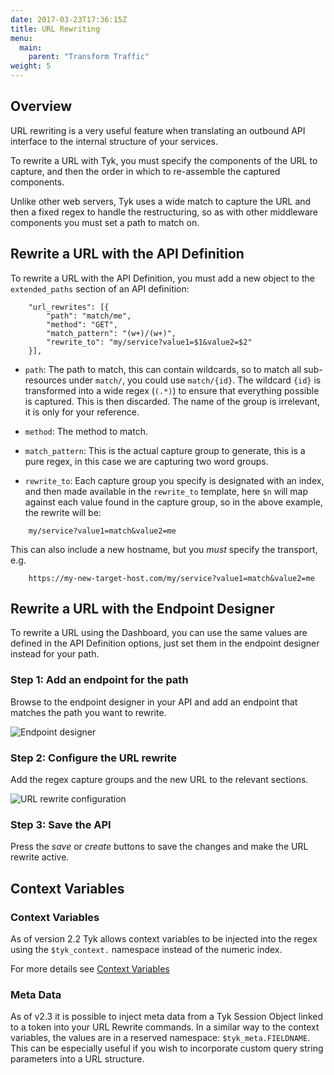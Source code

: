 ```yaml
---
date: 2017-03-23T17:36:15Z
title: URL Rewriting
menu:
  main:
    parent: "Transform Traffic"
weight: 5 
---
```


## <a name="overview"></a>Overview

URL rewriting is a very useful feature when translating an outbound API interface to the internal structure of your services.

To rewrite a URL with Tyk, you must specify the components of the URL to capture, and then the order in which to re-assemble the captured components.

Unlike other web servers, Tyk uses a wide match to capture the URL and then a fixed regex to handle the restructuring, so as with other middleware components you must set a path to match on.

## <a name="url-rewrite-with-api"></a> Rewrite a URL with the API Definition

To rewrite a URL with the API Definition, you must add a new object to the `extended_paths` section of an API definition:

```{.copyWrapper}
    "url_rewrites": [{
        "path": "match/me",
        "method": "GET",
        "match_pattern": "(w+)/(w+)",
        "rewrite_to": "my/service?value1=$1&value2=$2"
    }],
```

*   `path`: The path to match, this can contain wildcards, so to match all sub-resources under `match/`, you could use `match/{id}`. The wildcard `{id}` is transformed into a wide regex (`(.*)`) to ensure that everything possible is captured. This is then discarded. The name of the group is irrelevant, it is only for your reference.

*   `method`: The method to match.

*   `match_pattern`: This is the actual capture group to generate, this is a pure regex, in this case we are capturing two word groups.

*   `rewrite_to`: Each capture group you specify is designated with an index, and then made available in the `rewrite_to` template, here `$n` will map against each value found in the capture group, so in the above example, the rewrite will be:

```{.copyWrapper}
    my/service?value1=match&value2=me
```

This can also include a new hostname, but you *must* specify the transport, e.g.

```{.copyWrapper}
    https://my-new-target-host.com/my/service?value1=match&value2=me
```

## <a name="url-rewrite-with-endpoint-designer"></a>Rewrite a URL with the Endpoint Designer

To rewrite a URL using the Dashboard, you can use the same values are defined in the API Definition options, just set them in the endpoint designer instead for your path.

### Step 1: Add an endpoint for the path

Browse to the endpoint designer in your API and add an endpoint that matches the path you want to rewrite.

![Endpoint designer][1]

### Step 2: Configure the URL rewrite

Add the regex capture groups and the new URL to the relevant sections.

![URL rewrite configuration][2]

### Step 3: Save the API

Press the *save* or *create* buttons to save the changes and make the URL rewrite active.

## <a name="url-rewrite-context-variables"></a>Context Variables

### Context Variables

As of version 2.2 Tyk allows context variables to be injected into the regex using the `$tyk_context.` namespace instead of the numeric index.

For more details see [Context Variables][3]

### Meta Data

As of v2.3 it is possible to inject meta data from a Tyk Session Object linked to a token into your URL Rewrite commands. In a similar way to the context variables, the values are in a reserved namespace: `$tyk_meta.FIELDNAME`. This can be especially useful if you wish to incorporate custom query string parameters into a URL structure.

[1]: /docs/img/dashboard/system-management/rewriteEndpointDesigner.png
[2]: /docs/img/dashboard/system-management/configureRewrite.png
[3]: /docs/concepts/context-variables/










